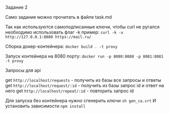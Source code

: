 Задание 2

Само задание можно прочитать в файле task.md

Так как используются самоподписанные ключи, чтобы curl не ругался необходимо использовать флаг -k пример:
`curl -k -x http://127.0.0.1:8080 https://mail.ru/`

Сборка докер-контейнера:
`docker build . -t proxy`

Запуск контейнера на 8080 порту:
`docker run -p 8080:8080 -p 8081:8081 -t proxy`


Запросы для api

get `http://localhost/requests` - получить из базы все запросы и ответы
get `http://localhost/request/:id` - получить из базы запрос id и ответ на него
get `http://localhost/repeat/:id` - повторить запрос id



Для запуска без контейнера нужно сгенерить ключи 
`sh gen_ca.crt`
И установить зависимости 
`npm install`